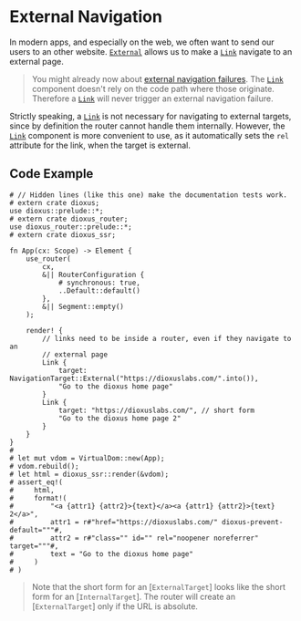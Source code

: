 # External Navigation

In modern apps, and especially on the web, we often want to send our users to an
other website. [`External`] allows us to make a [`Link`] navigate to an
external page.

> You might already now about
> [external navigation failures](../failures/external.md). The [`Link`]
> component doesn't rely on the code path where those originate. Therefore a
> [`Link`] will never trigger an external navigation failure.

Strictly speaking, a [`Link`] is not necessary for navigating to external
targets, since by definition the router cannot handle them internally. However,
the [`Link`] component is more convenient to use, as it automatically sets the
`rel` attribute for the link, when the target is external.

## Code Example

```rust, no_run
# // Hidden lines (like this one) make the documentation tests work.
# extern crate dioxus;
use dioxus::prelude::*;
# extern crate dioxus_router;
use dioxus_router::prelude::*;
# extern crate dioxus_ssr;

fn App(cx: Scope) -> Element {
    use_router(
        cx,
        &|| RouterConfiguration {
            # synchronous: true,
            ..Default::default()
        },
        &|| Segment::empty()
    );

    render! {
        // links need to be inside a router, even if they navigate to an
        // external page
        Link {
            target: NavigationTarget::External("https://dioxuslabs.com/".into()),
            "Go to the dioxus home page"
        }
        Link {
            target: "https://dioxuslabs.com/", // short form
            "Go to the dioxus home page 2"
        }
    }
}
#
# let mut vdom = VirtualDom::new(App);
# vdom.rebuild();
# let html = dioxus_ssr::render(&vdom);
# assert_eq!(
#     html,
#     format!(
#         "<a {attr1} {attr2}>{text}</a><a {attr1} {attr2}>{text} 2</a>",
#         attr1 = r#"href="https://dioxuslabs.com/" dioxus-prevent-default="""#,
#         attr2 = r#"class="" id="" rel="noopener noreferrer" target="""#,
#         text = "Go to the dioxus home page"
#     )
# )
```

> Note that the short form for an [`ExternalTarget`] looks like the short form
> for an [`InternalTarget`]. The router will create an [`ExternalTarget`] only
> if the URL is absolute.

[`External`]: https://docs.rs/dioxus-router-core/latest/dioxus_router_core/navigation/enum.NavigationTarget.html#variant.External
[`Internal`]: https://docs.rs/dioxus-router-core/latest/dioxus_router_core/navigation/enum.NavigationTarget.html#variant.Internal
[`Link`]: https://docs.rs/dioxus-router/latest/dioxus_router/components/fn.Link.html
